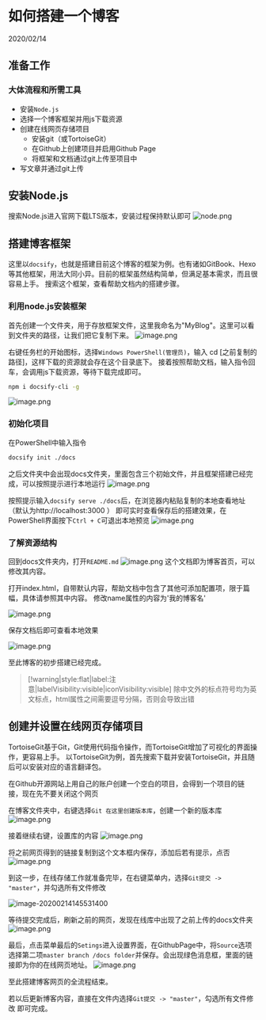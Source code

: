 # 如何搭建一个博客

2020/02/14

## 准备工作
### 大体流程和所需工具
  - 安装`Node.js`
  - 选择一个博客框架并用js下载资源
  - 创建在线网页存储项目
    - 安装git（或TortoiseGit）
    - 在Github上创建项目并启用Github Page
    - 将框架和文档通过git上传至项目中
  - 写文章并通过git上传

## 安装Node.js
搜索Node.js进入官网下载LTS版本，安装过程保持默认即可
![node.png](https://i.loli.net/2020/02/14/JNLKwzh9364VWXl.png)

## 搭建博客框架
  这里以`docsify`，也就是搭建目前这个博客的框架为例。也有诸如GitBook、Hexo等其他框架，用法大同小异。目前的框架虽然结构简单，但满足基本需求，而且很容易上手。
  搜索这个框架，查看帮助文档内的搭建步骤。

  ### 利用node.js安装框架
  首先创建一个文件夹，用于存放框架文件，这里我命名为"MyBlog"。这里可以看到文件夹的路径，让我们把它复制下来。
  ![image.png](https://i.loli.net/2020/02/14/fSghIk7Fi5uAHQl.png)

  右键任务栏的开始图标，选择`Windows PowerShell(管理员)`，输入 cd [之前复制的路径]，这样下载的资源就会存在这个目录底下。
  接着按照帮助文档，输入指令回车，会调用js下载资源，等待下载完成即可。

```bash
npm i docsify-cli -g
```

  ![image.png](https://i.loli.net/2020/02/14/PCQR5VLwSqfTtno.png)


  ### 初始化项目
  在PowerShell中输入指令
```bash
docsify init ./docs
```
  之后文件夹中会出现docs文件夹，里面包含三个初始文件，并且框架搭建已经完成，可以按照提示进行本地运行
  ![image.png](https://i.loli.net/2020/02/14/tgrYAjVhW9s7OCx.png)

  按照提示输入`docsify serve ./docs`后，在浏览器内粘贴复制的本地查看地址（默认为http://localhost:3000 ） 即可实时查看保存后的搭建效果，在PowerShell界面按下`Ctrl + C`可退出本地预览
  ![image.png](https://i.loli.net/2020/02/14/ihmQ95y4UeKuTrS.png)


  ### 了解资源结构

回到docs文件夹内，打开`README.md`
![image.png](https://i.loli.net/2020/02/14/toMJpiFlqOacHeC.png)
这个文档即为博客首页，可以修改其内容。

打开index.html，自带默认内容，帮助文档中包含了其他可添加配置项，限于篇幅，具体请参照其中内容。
修改name属性的内容为'我的博客名'

![image.png](https://i.loli.net/2020/02/14/TAyjz2Pa3H1Zo5W.png)

保存文档后即可查看本地效果

![image.png](https://i.loli.net/2020/02/14/eDScGwpXZCJdiUH.png)

至此博客的初步搭建已经完成。

> [!warning|style:flat|label:注意|labelVisibility:visible|iconVisibility:visible]
> 除中文外的标点符号均为英文标点，html属性之间需要逗号分隔，否则会导致出错

## 创建并设置在线网页存储项目
 TortoiseGit基于Git，Git使用代码指令操作，而TortoiseGit增加了可视化的界面操作，更容易上手。
以TortoiseGit为例，首先搜索下载并安装TortoiseGit，并且随后可以安装对应的语言翻译包。

 在Github开源网站上用自己的账户创建一个空白的项目，会得到一个项目的链接，现在先不要关闭这个网页

在博客文件夹中，右键选择`Git 在这里创建版本库`，创建一个新的版本库
![image.png](https://i.loli.net/2020/02/14/61Uo7hCR3EJicBG.png)

接着继续右键，设置库的内容
![image.png](https://i.loli.net/2020/02/14/4KzeJtPrd8yF61s.png)

将之前网页得到的链接复制到这个文本框内保存，添加后若有提示，点否
![image.png](https://i.loli.net/2020/02/14/chnCSg5eKHd4m87.png)

到这一步，在线存储工作就准备完毕，在右键菜单内，选择`Git提交 -> "master"`，并勾选所有文件修改

![image-20200214145531400](C:\Users\MsYqg\AppData\Roaming\Typora\typora-user-images\image-20200214145531400.png)

等待提交完成后，刷新之前的网页，发现在线库中出现了之前上传的docs文件夹
![image.png](https://i.loli.net/2020/02/14/GpxZPzan9h6B7CF.png)

最后，点击菜单最后的`Setings`进入设置界面，在GithubPage中，将`Source`选项选择第二项`master branch /docs folder`并保存。会出现绿色消息框，里面的链接即为你的在线网页地址。
![image.png](https://i.loli.net/2020/02/14/Z59YepX6asEPLzr.png)

至此搭建博客网页的全流程结束。

若以后更新博客内容，直接在文件内选择`Git提交 -> "master"`，勾选所有文件修改 即可完成。